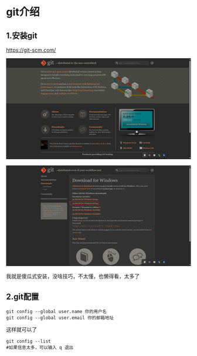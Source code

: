 # git介绍

## 1.安装git

https://git-scm.com/

![image-20250411220924518](./../public/image-20250411220924518.png)

![image-20250411221034549](./../public/image-20250411221034549.png)

我就是傻瓜式安装，没啥技巧，不太懂，也懒得看，太多了

## 2.git配置

```
git config --global user.name 你的用户名  
git config --global user.email 你的邮箱地址  
```

这样就可以了

```
git config --list  
#如果信息太多，可以输入 q 退出  
```

